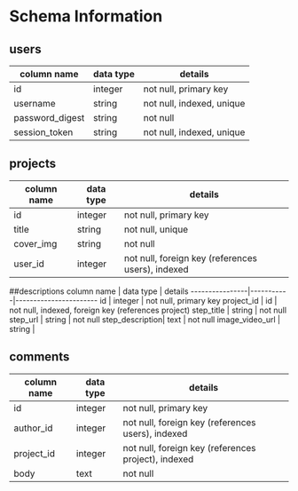 # Schema Information

## users
column name     | data type | details
----------------|-----------|-----------------------
id              | integer   | not null, primary key
username        | string    | not null, indexed, unique
password_digest | string    | not null
session_token   | string    | not null, indexed, unique


## projects
column name     | data type | details
----------------|-----------|-----------------------
id              | integer   | not null, primary key
title           | string    | not null, unique
cover_img       | string    | not null
user_id         | integer   | not null, foreign key (references users), indexed

##descriptions
column name     | data type | details
----------------|-----------|-----------------------
id              | integer   | not null, primary key
project_id      | id        | not null, indexed, foreign key (references project)
step_title      | string    | not null
step_url        | string    | not null
step_description| text      | not null
image_video_url | string    |

## comments
column name | data type | details
------------|-----------|-----------------------
id          | integer   | not null, primary key
author_id   | integer   | not null, foreign key (references users), indexed
project_id  | integer   | not null, foreign key (references project), indexed
body        | text      | not null
